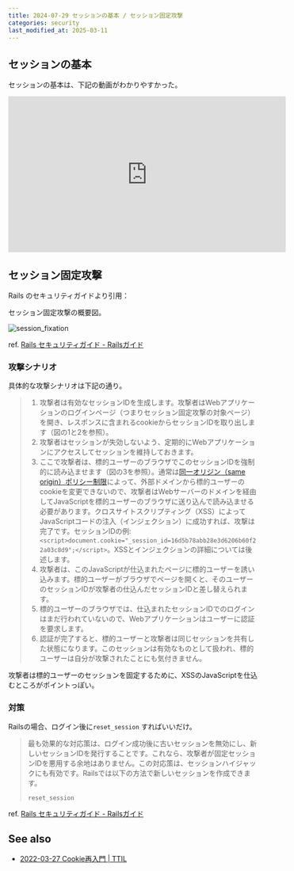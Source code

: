```yaml
---
title: 2024-07-29 セッションの基本 / セッション固定攻撃
categories: security
last_modified_at: 2025-03-11
---
```


## セッションの基本

セッションの基本は、下記の動画がわかりやすかった。

<iframe width="560" height="315" src="https://www.youtube-nocookie.com/embed/U-g2a9CcFN0?si=4tWLx2Jg2BqWp5kj" title="YouTube video player" frameborder="0" allow="accelerometer; autoplay; clipboard-write; encrypted-media; gyroscope; picture-in-picture; web-share" referrerpolicy="strict-origin-when-cross-origin" allowfullscreen></iframe>

## セッション固定攻撃

Rails のセキュリティガイドより引用：

セッション固定攻撃の概要図。

![session_fixation](https://railsguides.jp/railsguides/images/session_fixation.png)

ref. [Rails セキュリティガイド - Railsガイド](https://railsguides.jp/security.html#%E3%82%BB%E3%83%83%E3%82%B7%E3%83%A7%E3%83%B3%E5%9B%BA%E5%AE%9A%E6%94%BB%E6%92%83)

### 攻撃シナリオ

具体的な攻撃シナリオは下記の通り。

> 1. 攻撃者は有効なセッションIDを生成します。攻撃者はWebアプリケーションのログインページ（つまりセッション固定攻撃の対象ページ）を開き、レスポンスに含まれるcookieからセッションIDを取り出します（図の1と2を参照）。
> 1. 攻撃者はセッションが失効しないよう、定期的にWebアプリケーションにアクセスしてセッションを維持しておきます。
> 1. ここで攻撃者は、標的ユーザーのブラウザでこのセッションIDを強制的に読み込ませます（図の3を参照）。通常は[同一オリジン（same origin）ポリシー制限](https://developer.mozilla.org/ja/docs/Web/Security/Same-origin_policy)によって、外部ドメインから標的ユーザーのcookieを変更できないので、攻撃者はWebサーバーのドメインを経由してJavaScriptを標的ユーザーのブラウザに送り込んで読み込ませる必要があります。クロスサイトスクリプティング（XSS）によってJavaScriptコードの注入（インジェクション）に成功すれば、攻撃は完了です。セッションIDの例: `<script>document.cookie="_session_id=16d5b78abb28e3d6206b60f22a03c8d9";</script>`。XSSとインジェクションの詳細については後述します。
> 1. 攻撃者は、このJavaScriptが仕込まれたページに標的ユーザーを誘い込みます。標的ユーザーがブラウザでページを開くと、そのユーザーのセッションIDが攻撃者の仕込んだセッションIDと差し替えられます。
> 1. 標的ユーザーのブラウザでは、仕込まれたセッションIDでのログインはまだ行われていないので、Webアプリケーションはユーザーに認証を要求します。
> 1. 認証が完了すると、標的ユーザーと攻撃者は同じセッションを共有した状態になります。このセッションは有効なものとして扱われ、標的ユーザーは自分が攻撃されたことにも気付きません。

攻撃者は標的ユーザーのセッションを固定するために、XSSのJavaScriptを仕込むところがポイントっぽい。

### 対策

Railsの場合、ログイン後に`reset_session` すればいいだけ。

> 最も効果的な対応策は、ログイン成功後に古いセッションを無効にし、新しいセッションIDを発行することです。これなら、攻撃者が固定セッションIDを悪用する余地はありません。この対応策は、セッションハイジャックにも有効です。Railsでは以下の方法で新しいセッションを作成できます。
>
> ```
> reset_session
> ```

ref. [Rails セキュリティガイド - Railsガイド](https://railsguides.jp/security.html#%E3%82%BB%E3%83%83%E3%82%B7%E3%83%A7%E3%83%B3%E5%9B%BA%E5%AE%9A%E6%94%BB%E6%92%83-%E5%AF%BE%E5%BF%9C%E7%AD%96)

## See also

- [2022-03-27 Cookie再入門 \| TTIL](/2022-03-27)

